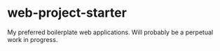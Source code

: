 # web-project-starter
My preferred boilerplate web applications. Will probably be a perpetual work in progress.
